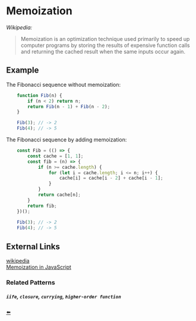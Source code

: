 # Memoization
*Wikipedia:*

> Memoization is an optimization technique used primarily to speed up computer programs by storing the results of expensive function calls and returning the cached result when the same inputs occur again.

## Example

The Fibonacci sequence without memoization:

```js
    function Fib(n) {
        if (n < 2) return n;
        return Fib(n - 1) + Fib(n - 2);
    }

    Fib(3); // -> 2
    Fib(4); // -> 5
```

The Fibonacci sequence by adding memoization:

```js
    const Fib = (() => {
        const cache = [1, 1];
        const fib = (n) => {
            if (n >= cache.length) {
                for (let i = cache.length; i <= n; i++) {
                    cache[i] = cache[i - 2] + cache[i - 1];
                }
            }
            return cache[n];
        }
        return fib;
    })();
    
    Fib(3); // -> 2
    Fib(4); // -> 5
```

## External Links
[wikipedia](https://en.wikipedia.org/wiki/Memoization)<br/>
[Memoization in JavaScript](https://keith.gaughan.ie/javascript-memoization.html)

### Related Patterns
##### `iife`, `closure`, `currying`, `higher-order function`

[⬅️](https://github.com/Sinakhx/techniques-in-programming#readme)